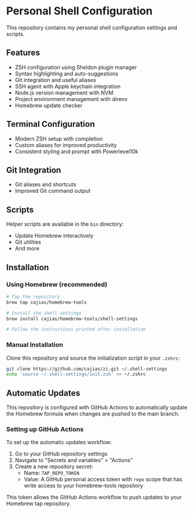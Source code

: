 # Personal Shell Configuration

This repository contains my personal shell configuration settings and scripts.

## Features

- ZSH configuration using Sheldon plugin manager
- Syntax highlighting and auto-suggestions
- Git integration and useful aliases
- SSH agent with Apple keychain integration
- Node.js version management with NVM
- Project environment management with direnv
- Homebrew update checker

## Terminal Configuration

- Modern ZSH setup with completion
- Custom aliases for improved productivity
- Consistent styling and prompt with Powerlevel10k

## Git Integration

- Git aliases and shortcuts
- Improved Git command output

## Scripts

Helper scripts are available in the `bin` directory:
- Update Homebrew interactively
- Git utilities
- And more

## Installation

### Using Homebrew (recommended)

```bash
# Tap the repository
brew tap cajias/homebrew-tools

# Install the shell settings
brew install cajias/homebrew-tools/shell-settings

# Follow the instructions printed after installation
```

### Manual Installation

Clone this repository and source the initialization script in your `.zshrc`:

```bash
git clone https://github.com/cajias/zi.git ~/.shell-settings
echo 'source ~/.shell-settings/init.zsh' >> ~/.zshrc
```

## Automatic Updates

This repository is configured with GitHub Actions to automatically update the Homebrew formula when changes are pushed to the main branch.

### Setting up GitHub Actions

To set up the automatic updates workflow:

1. Go to your GitHub repository settings
2. Navigate to "Secrets and variables" > "Actions"
3. Create a new repository secret:
   - Name: `TAP_REPO_TOKEN`
   - Value: A GitHub personal access token with `repo` scope that has write access to your homebrew-tools repository

This token allows the GitHub Actions workflow to push updates to your Homebrew tap repository.